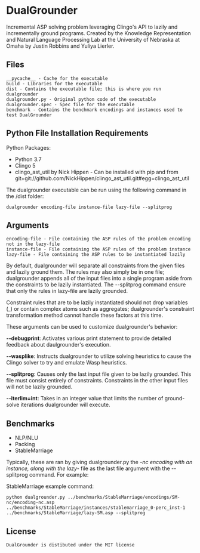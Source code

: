 # DualGrounder
Incremental ASP solving problem leveraging Clingo's API to lazily and incrementally ground programs.
Created by the Knowledge Representation and Natural Language Processing Lab at the University of Nebraska at Omaha by Justin Robbins and Yuliya Lierler.

## Files
	__pycache__ - Cache for the executable
	build - Libraries for the executable
	dist - Contains the executable file; this is where you run dualgrounder
	dualgrounder.py - Original python code of the executable
	dualgrounder.spec - Spec file for the executable
	benchmark - Contains the benchmark encodings and instances used to test DualGrounder

## Python File Installation Requirements
Python Packages:
- Python 3.7
- Clingo 5
- clingo_ast_util by Nick Hippen - Can be installed with pip and from git+git://github.com/NickHippen/clingo_ast_util.git#egg=clingo_ast_util	

The dualgrounder executable can be run using the following command in the /dist folder:

	dualgrounder encoding-file instance-file lazy-file --splitprog

## Arguments
	encoding-file - File containing the ASP rules of the problem encoding not in the lazy-file
	instance-file - File containing the ASP rules of the problem instance
	lazy-file - File containing the ASP rules to be instantiated lazily

By default, dualgrounder will separate all constraints from the given files and lazily ground them. 
The rules may also simply be in one file; dualgrounder appends all of the input files into a single program aside from the
constraints to be lazily instantiated. The --splitprog command ensure that only the rules in lazy-file are lazily grounded.

Constraint rules that are to be lazily instantiated should not drop variables (_) or contain complex atoms such as aggregates;
dualgrounder's constraint transformation method cannot handle these factors at this time.

These arguments can be used to customize dualgrounder's behavior:

**--debugprint**: Activates various print statement to provide detailed feedback about daulgrounder's execution.

**--wasplike**: Instructs dualgrounder to utilize solving heuristics to cause the Clingo solver to try and emulate Wasp heuristics.
	
**--splitprog**: Causes only the last input file given to be lazily grounded. This file must consist entirely of constraints. Constraints in the other input files will not be lazily grounded.

**--iterlim=int**: Takes in an integer value that limits the number of ground-solve iterations dualgrounder will execute.

## Benchmarks
- NLP/NLU
- Packing
- StableMarriage
	
Typically, these are ran by giving dualgrounder.py the *-nc encoding with an instance, along with the lazy-* file as the last file argument with the --splitprog command.
For example:
		
StableMarriage example command:
		
	python dualgrounder.py ../benchmarks/StableMarriage/encodings/SM-nc/encoding-nc.asp ../benchmarks/StableMarriage/instances/stablemarriage_0-perc_inst-1 ../benchmarks/StableMarriage/lazy-SM.asp --splitprog 

## License
	DualGrounder is distibuted under the MIT license
		
